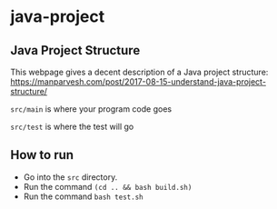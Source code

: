 # java-project

## Java Project Structure
This webpage gives a decent description of a Java project structure: 
https://manparvesh.com/post/2017-08-15-understand-java-project-structure/

`src/main` is where your program code goes

`src/test` is where the test will go

## How to run
* Go into the `src` directory.
* Run the command `(cd .. && bash build.sh)`
* Run the command `bash test.sh`
